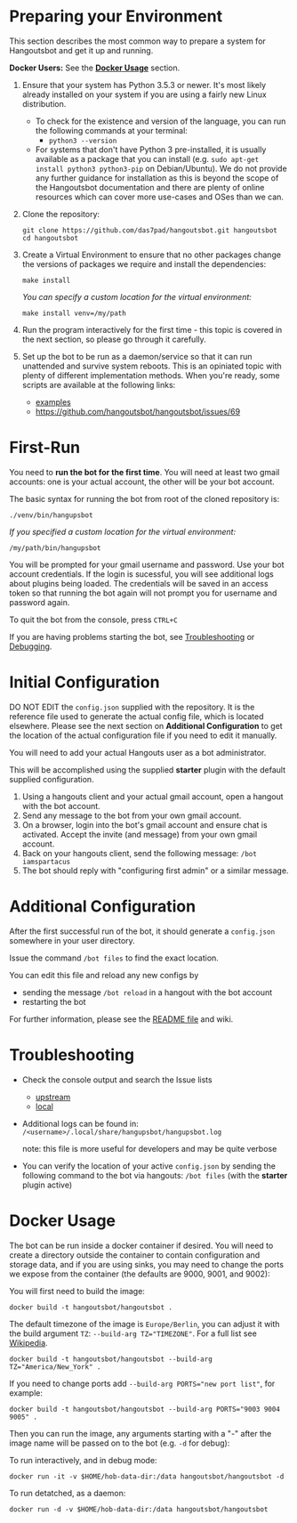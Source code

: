 # Preparing your Environment

This section describes the most common way to prepare a system for Hangoutsbot
and get it up and running.

**Docker Users:** See the [**Docker Usage**](#docker-usage) section.

1.  Ensure that your system has Python 3.5.3 or newer. It's most likely already
    installed on your system if you are using a fairly new Linux distribution.

    * To check for the existence and version of the language, you can run the
     following commands at your terminal:
      * `python3 --version`
    * For systems that don't have Python 3 pre-installed, it is usually
    available as a package that you can install
    (e.g. `sudo apt-get install python3 python3-pip` on Debian/Ubuntu).
    We do not provide any further guidance for installation as this is beyond
    the scope of the Hangoutsbot documentation and there are plenty of online
    resources which can cover more use-cases and OSes than we can.

2.  Clone the repository:

    ```
    git clone https://github.com/das7pad/hangoutsbot.git hangoutsbot
    cd hangoutsbot
    ```

3.  Create a Virtual Environment to ensure that no other packages change the
    versions of packages we require and install the dependencies:

    ```
    make install
    ```

    _You can specify a custom location for the virtual environment:_
    ```
    make install venv=/my/path
    ```

3.  Run the program interactively for the first time - this topic is covered in
    the next section, so please go through it carefully.

4.  Set up the bot to be run as a daemon/service so that it can run unattended
    and survive system reboots. This is an opiniated topic with plenty of
    different implementation methods. When you're ready, some scripts are
    available at the following links:
    * [examples](/examples)
    * https://github.com/hangoutsbot/hangoutsbot/issues/69

# First-Run

You need to **run the bot for the first time**. You will need at least two gmail
accounts: one is your actual account, the other will be your bot account.

The basic syntax for running the bot from root of the cloned repository is:
```
./venv/bin/hangupsbot
```

_If you specified a custom location for the virtual environment:_
```
/my/path/bin/hangupsbot
```

You will be prompted for your gmail username and password. Use your bot account
  credentials. If the login is sucessful, you will see additional logs about
  plugins being loaded. The credentials will be saved in an access token so that
  running the bot again will not prompt you for username and password again.

To quit the bot from the console, press `CTRL+C`

If you are having problems starting the bot, see
  [Troubleshooting](#troubleshooting) or [Debugging](README.md#debugging).

# Initial Configuration

DO NOT EDIT the `config.json` supplied with the repository. It is the reference
  file used to generate the actual config file, which is located elsewhere.
  Please see the next section on **Additional Configuration** to get the
  location of the actual configuration file if you need to edit it manually.

You will need to add your actual Hangouts user as a bot administrator.

This will be accomplished using the supplied **starter** plugin with the default
supplied configuration.

1.  Using a hangouts client and your actual gmail account, open a hangout with
    the bot account.
2.  Send any message to the bot from your own gmail account.
3.  On a browser, login into the bot's gmail account and ensure chat
    is activated. Accept the invite (and message) from your own gmail account.
4.  Back on your hangouts client, send the following message:
    `/bot iamspartacus`
5.  The bot should reply with "configuring first admin" or a similar
    message.

# Additional Configuration

After the first successful run of the bot, it should generate a
  `config.json` somewhere in your user directory.
  
Issue the command `/bot files` to find the exact location.

You can edit this file and reload any new configs by
* sending the message `/bot reload` in a hangout with the bot account
* restarting the bot

For further information, please see the [README file](README.md) and wiki.

# Troubleshooting

* Check the console output and search the Issue lists
  * [upstream](https://github.com/hangoutsbot/hangoutsbot/issues?q=is%3Aissue)
  * [local](https://github.com/das7pad/hangoutsbot/issues?q=is%3Aissue)
* Additional logs can be found in:
  `/<username>/.local/share/hangupsbot/hangupsbot.log`

  note: this file is more useful for developers and may be quite verbose
* You can verify the location of your active `config.json` by sending the
    following command to the bot via hangouts: `/bot files` (with the
    **starter** plugin active)


# Docker Usage

The bot can be run inside a docker container if desired. You will need to create
a directory outside the container to contain configuration and storage data, and
if you are using sinks, you may need to change the ports we expose from the
container (the defaults are 9000, 9001, and 9002):

You will first need to build the image:

```
docker build -t hangoutsbot/hangoutsbot .
```

The default timezone of the image is `Europe/Berlin`, you can adjust it with the
 build argument `TZ`: `--build-arg TZ="TIMEZONE"`. For a full list see
 [Wikipedia](https://en.wikipedia.org/wiki/List_of_tz_database_time_zones#List).

```
docker build -t hangoutsbot/hangoutsbot --build-arg TZ="America/New_York" .
```

If you need to change ports add `--build-arg PORTS="new port list"`, for
example:

```
docker build -t hangoutsbot/hangoutsbot --build-arg PORTS="9003 9004 9005" .
```

Then you can run the image, any arguments starting with a "-" after the image
name will be passed on to the bot (e.g. `-d` for debug):

To run interactively, and in debug mode:

```
docker run -it -v $HOME/hob-data-dir:/data hangoutsbot/hangoutsbot -d
```

To run detatched, as a daemon:

```
docker run -d -v $HOME/hob-data-dir:/data hangoutsbot/hangoutsbot
```
